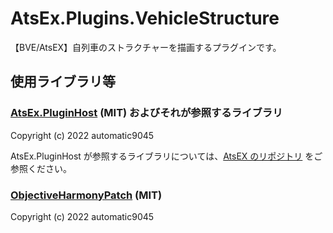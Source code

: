 # AtsEx.Plugins.VehicleStructure
【BVE/AtsEX】自列車のストラクチャーを描画するプラグインです。

## 使用ライブラリ等
### [AtsEx.PluginHost](https://github.com/automatic9045/AtsEX) (MIT) およびそれが参照するライブラリ
Copyright (c) 2022 automatic9045

AtsEx.PluginHost が参照するライブラリについては、[AtsEX のリポジトリ](https://github.com/automatic9045/AtsEX) をご参照ください。

### [ObjectiveHarmonyPatch](https://github.com/automatic9045/AtsEX) (MIT)
Copyright (c) 2022 automatic9045